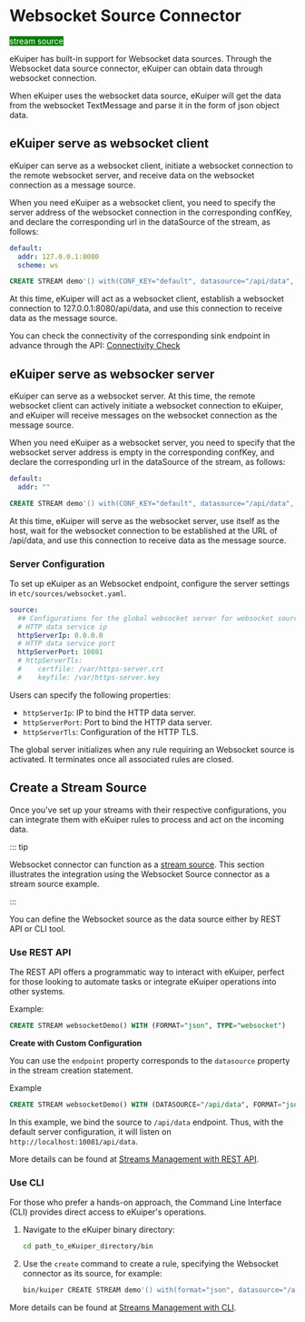 # Websocket Source Connector

<span style="background:green;color:white;">stream source</span>

eKuiper has built-in support for Websocket data sources. Through the Websocket data source connector, eKuiper can obtain data through websocket connection.

When eKuiper uses the websocket data source, eKuiper will get the data from the websocket TextMessage and parse it in the form of json object data.

## eKuiper serve as websocket client

eKuiper can serve as a websocket client, initiate a websocket connection to the remote websocket server, and receive data on the websocket connection as a message source.

When you need eKuiper as a websocket client, you need to specify the server address of the websocket connection in the corresponding confKey, and declare the corresponding url in the dataSource of the stream, as follows:

```yaml
default:
  addr: 127.0.0.1:8080
  scheme: ws
```

```sql
CREATE STREAM demo'() with(CONF_KEY="default", datasource="/api/data", type="websocket")'
```

At this time, eKuiper will act as a websocket client, establish a websocket connection to 127.0.0.1:8080/api/data, and use this connection to receive data as the message source.

You can check the connectivity of the corresponding sink endpoint in advance through the API: [Connectivity Check](../../../api/restapi/connection.md#connectivity-check)

## eKuiper serve as websocker server

eKuiper can serve as a websocket server. At this time, the remote websocket client can actively initiate a websocket connection to eKuiper, and eKuiper will receive messages on the websocket connection as the message source.

When you need eKuiper as a websocket server, you need to specify that the websocket server address is empty in the corresponding confKey, and declare the corresponding url in the dataSource of the stream, as follows:

```yaml
default:
  addr: ""
```

```sql
CREATE STREAM demo'() with(CONF_KEY="default", datasource="/api/data", type="websocket")'
```

At this time, eKuiper will serve as the websocket server, use itself as the host, wait for the websocket connection to be established at the URL of /api/data, and use this connection to receive data as the message source.

### Server Configuration

To set up eKuiper as an Websocket endpoint, configure the server settings in `etc/sources/websocket.yaml`.

```yaml
source:
  ## Configurations for the global websocket server for websocket source
  # HTTP data service ip
  httpServerIp: 0.0.0.0
  # HTTP data service port
  httpServerPort: 10081
  # httpServerTls:
  #    certfile: /var/https-server.crt
  #    keyfile: /var/https-server.key
```

Users can specify the following properties:

- `httpServerIp`: IP to bind the HTTP data server.
- `httpServerPort`: Port to bind the HTTP data server.
- `httpServerTls`: Configuration of the HTTP TLS.

The global server initializes when any rule requiring an Websocket source is activated. It terminates once all associated rules are closed.

## Create a Stream Source

Once you've set up your streams with their respective configurations, you can integrate them with eKuiper rules to process and act on the incoming data.

::: tip

Websocket connector can function as a [stream source](../../streams/overview.md). This section illustrates the integration using the Websocket Source connector as a stream source example.

:::

You can define the Websocket source as the data source either by REST API or CLI tool.

### Use REST API

The REST API offers a programmatic way to interact with eKuiper, perfect for those looking to automate tasks or integrate eKuiper operations into other systems.

Example:

```sql
CREATE STREAM websocketDemo() WITH (FORMAT="json", TYPE="websocket")
```

**Create with Custom Configuration**

You can use the `endpoint` property corresponds to the `datasource` property in the stream creation statement.

Example

```sql
CREATE STREAM websocketDemo() WITH (DATASOURCE="/api/data", FORMAT="json", TYPE="websocket")
```

In this example, we bind the source to `/api/data` endpoint. Thus, with the default server configuration, it will listen on `http://localhost:10081/api/data`.

More details can be found at [Streams Management with REST API](../../../api/restapi/streams.md).

### Use CLI

For those who prefer a hands-on approach, the Command Line Interface (CLI) provides direct access to eKuiper's operations.

1. Navigate to the eKuiper binary directory:

   ```bash
   cd path_to_eKuiper_directory/bin
   ```

2. Use the `create` command to create a rule, specifying the Websocket connector as its source, for example:

   ```bash
   bin/kuiper CREATE STREAM demo'() with(format="json", datasource="/api/data", type="websocket")'
   ```
  
More details can be found at [Streams Management with CLI](../../../api/cli/streams.md).
